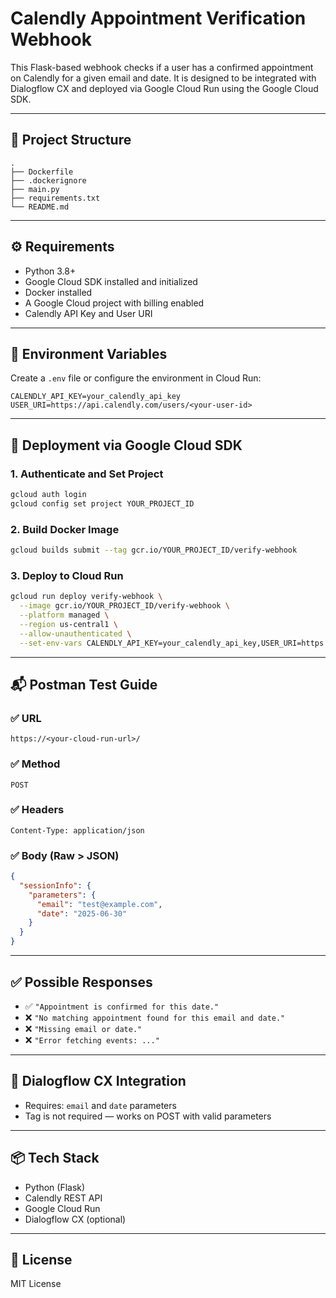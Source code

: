 # Calendly Appointment Verification Webhook

This Flask-based webhook checks if a user has a confirmed appointment on Calendly for a given email and date. It is designed to be integrated with Dialogflow CX and deployed via Google Cloud Run using the Google Cloud SDK.

---

## 📁 Project Structure

```
.
├── Dockerfile
├── .dockerignore
├── main.py
├── requirements.txt
└── README.md
```

---

## ⚙️ Requirements

- Python 3.8+
- Google Cloud SDK installed and initialized
- Docker installed
- A Google Cloud project with billing enabled
- Calendly API Key and User URI

---

## 🔑 Environment Variables

Create a `.env` file or configure the environment in Cloud Run:

```env
CALENDLY_API_KEY=your_calendly_api_key
USER_URI=https://api.calendly.com/users/<your-user-id>
```

---

## 🚀 Deployment via Google Cloud SDK

### 1. Authenticate and Set Project

```bash
gcloud auth login
gcloud config set project YOUR_PROJECT_ID
```

### 2. Build Docker Image

```bash
gcloud builds submit --tag gcr.io/YOUR_PROJECT_ID/verify-webhook
```

### 3. Deploy to Cloud Run

```bash
gcloud run deploy verify-webhook \
  --image gcr.io/YOUR_PROJECT_ID/verify-webhook \
  --platform managed \
  --region us-central1 \
  --allow-unauthenticated \
  --set-env-vars CALENDLY_API_KEY=your_calendly_api_key,USER_URI=https://api.calendly.com/users/<your-user-id>
```

---

## 📬 Postman Test Guide

### ✅ URL

```
https://<your-cloud-run-url>/
```

### ✅ Method

```
POST
```

### ✅ Headers

```
Content-Type: application/json
```

### ✅ Body (Raw > JSON)

```json
{
  "sessionInfo": {
    "parameters": {
      "email": "test@example.com",
      "date": "2025-06-30"
    }
  }
}
```

---

## ✅ Possible Responses

- ✅ `"Appointment is confirmed for this date."`
- ❌ `"No matching appointment found for this email and date."`
- ❌ `"Missing email or date."`
- ❌ `"Error fetching events: ..."`

---

## 🧠 Dialogflow CX Integration

- Requires: `email` and `date` parameters
- Tag is not required — works on POST with valid parameters

---

## 📦 Tech Stack

- Python (Flask)
- Calendly REST API
- Google Cloud Run
- Dialogflow CX (optional)

---

## 📝 License

MIT License
